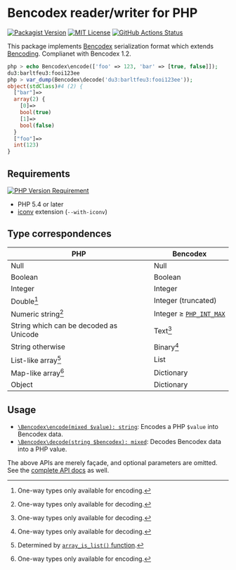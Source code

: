 Bencodex reader/writer for PHP
==============================

[![Packagist Version][]][Packagist]
[![MIT License][]](LICENSE)
[![GitHub Actions Status][]][GitHub Actions]

[Packagist]: https://packagist.org/packages/bencodex/bencodex
[Packagist Version]: http://poser.pugx.org/bencodex/bencodex/v
[MIT License]: http://poser.pugx.org/bencodex/bencodex/license
[GitHub Actions Status]: https://github.com/dahlia/bencodex-php/actions/workflows/build.yaml/badge.svg
[GitHub Actions]: https://github.com/dahlia/bencodex-php/actions/workflows/build.yaml

This package implements [Bencodex] serialization format which extends
[Bencoding].  Complianet with Bencodex 1.2.

~~~ php
php > echo Bencodex\encode(['foo' => 123, 'bar' => [true, false]]);
du3:barltfeu3:fooi123ee
php > var_dump(Bencodex\decode('du3:barltfeu3:fooi123ee'));
object(stdClass)#4 (2) {
  ["bar"]=>
  array(2) {
    [0]=>
    bool(true)
    [1]=>
    bool(false)
  }
  ["foo"]=>
  int(123)
}
~~~


Requirements
------------

[![PHP Version Requirement][]][Packagist]

- PHP 5.4 or later
- [iconv] extension (`--with-iconv`)

[PHP Version Requirement]: http://poser.pugx.org/bencodex/bencodex/require/php
[iconv]: https://www.php.net/manual/en/book.iconv.php


Type correspondences
--------------------

| PHP                                    | Bencodex                  |
|----------------------------------------|---------------------------|
| Null                                   | Null                      |
| Boolean                                | Boolean                   |
| Integer                                | Integer                   |
| Double[^1]                             | Integer (truncated)       |
| Numeric string[^2]                     | Integer ≥ [`PHP_INT_MAX`] |
| String which can be decoded as Unicode | Text[^2]                  |
| String otherwise                       | Binary[^2]                |
| List-like array[^3]                    | List                      |
| Map-like array[^1]                     | Dictionary                |
| Object                                 | Dictionary                |

[^1]: One-way types only available for encoding.
[^2]: One-way types only available for decoding.
[^3]: Determined by [`array_is_list()` function][array_is_list].

[array_is_list]: https://www.php.net/manual/en/function.array-is-list
[`PHP_INT_MAX`]: https://www.php.net/manual/en/reserved.constants.php#constant.php-int-max

Usage
-----

- [`\Bencodex\encode(mixed $value): string`][encode]: Encodes a PHP `$value`
  into Bencodex data.
- [`\Bencodex\decode(string $bencodex): mixed`][decode]: Decodes Bencodex data
  into a PHP value.

The above APIs are merely façade, and optional parameters are omitted.
See the [complete API docs][1] as well.

[encode]: https://dahlia.github.io/bencodex-php/namespaces/bencodex.html#function_encode
[decode]: https://dahlia.github.io/bencodex-php/namespaces/bencodex.html#function_decode
[1]: https://dahlia.github.io/bencodex-php/


[Bencodex]: https://bencodex.org/
[Bencoding]: https://www.bittorrent.org/beps/bep_0003.html#bencoding
